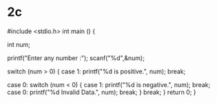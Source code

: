 # 2c
#include <stdio.h>
int main ()
{


int num;

printf("Enter any number :");
scanf("%d",&num);

switch (num > 0)
{
case 1:
    printf("%d is positive.", num);
    break;   
    
case 0:
    switch (num < 0)
{ 
case 1:
    printf("%d is negative.", num);
    break;
case 0:
    printf("%d Invalid Data.", num);
    break;
    }
    break;
    }
    return 0;
    }
